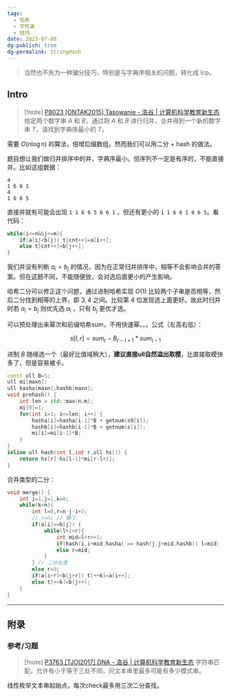 ```yaml
---
tags:
  - 哈希
  - 字符串
  - 技巧
date: 2023-07-08
dg-publish: true
dg-permalink: StringHash
---
```


> 当然也不失为一种骗分技巧，特别是与字典序相关的问题，转化成 lcp。

## Intro

> [!note] [P8023 [ONTAK2015] Tasowanie - 洛谷 | 计算机科学教育新生态](https://www.luogu.com.cn/problem/P8023)
> 给定两个数字串 $A$ 和 $B$，通过将 $A$ 和 $B$ 进行归并，合并得到一个新的数字串 $T$，请找到字典序最小的 $T$。

需要 $O(n\log n)$ 的算法，倍增后缀数组。然而我们可以用二分 + hash 的做法。

题目想让我们做归并排序中的并，字典序最小。但序列不一定是有序的，不能直接并。比如这组数据：

```
4
1 6 6 1
4
1 6 6 5
```

直接并就有可能会出现 `1 1 6 6 5 6 6 1` ，但还有更小的 `1 1 6 6 1 6 6 5`。看代码：

```cpp
while(i<=n&&j<=m){
    if(a[i]<b[j]) t[cnt++]=a[i++];
    else t[cnt++]=b[j++];
}
```

我们并没有判断 $a_i​=b_j$​ 的情况，因为在正常归并排序中，相等不会影响合并的答案。但在这题不同，不能随便放，会对选后面更小的产生影响。

哈希二分可以修正这个问题，通过进制哈希实现 $O(1)$ 比较两个子串是否相等，然后二分找到相等的上界，即 $3,4$ 之间。比较第 $4$ 位发现选上面更好。故此时归并时若 $a_i​=b_j$​ 则优先选 $a_i$ ，只有 $b_j$ 更优才选。

可以预处理出来幂次和前缀哈希sum，不用快速幂。。。公式（左高右低）：

$$
s[l,r]​ = sum_{r​} − B_{r−l+1}*sum_{l−1}
$$

进制 $B$ 随缘选一个（最好比值域稍大），**建议直接ull自然溢出取模**，比直接取模快多了，但是容易被卡。

```cpp
const ull B=5;
ull mi[maxn];
ull hasha[maxn],hashb[maxn];
void prehash() {
	int len = std::max(n,m);
	mi[0]=1;
	for(int i=1; i<=len; i++) {
		hasha[i]=hasha[i-1]*B + getnum(s0[i]);
		hashb[i]=hashb[i-1]*B + getnum(s[i]);
		mi[i]=mi[i-1]*B;
	}
}
inline ull hash(int l,int r,ull hs[]) {
	return hs[r]-hs[l-1]*mi[r-l+1];
}
```

合并类型的二分：
```cpp
void merge() {
	int i=1,j=1,k=0;
	while(k<n){
		int l=0,r=n-j-i+2;
		// r=n; // 爆了 
		if(a[i]==b[j]) {
			while(l+1<r){
				int mid=l+r>>1;
				if(hash(i,i+mid,hasha) == hash(j,j+mid,hashb)) l=mid;
				else r=mid;
			}
		} // 二分长度 
		else r=0;
		if(a[i+r]<b[j+r]) t[++k]=a[i++];
		else t[++k]=b[j++];
	}
}
```

---
## 附录

### 参考/习题

> [!note] [P3763 [TJOI2017] DNA - 洛谷 | 计算机科学教育新生态](https://www.luogu.com.cn/problem/P3763)
> 字符串匹配，允许有小于等于三处不同，问文本串里最多可能有多少模式串。

线性枚举文本串起始点，每次check最多用三次二分查找。